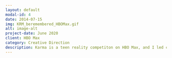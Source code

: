 ```yaml
---
layout: default
modal-id: 4
date: 2014-07-15
img: KRM_beremembered_HBOMax.gif
alt: image-alt
project-date: June 2020
client: HBO Max
category: Creative Direction
description: Karma is a teen reality competiton on HBO Max, and I led creative direction on the launch and post-launch creative. We created team intros, hype builders, and a rhythmic mashup to show the light-hearted side of this dramatic competition.
---
```

